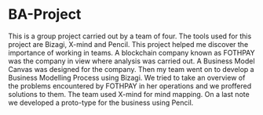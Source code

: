 # BA-Project
This is a group project carried out by a team of four.
The tools used for this project are Bizagi, X-mind and Pencil.
This project helped me discover the importance of working in teams.
A blockchain company known as FOTHPAY was the company in view where analysis was carried out. 
A Business Model Canvas was designed for the company.
Then my team went on to develop a Business Modelling Process using Bizagi.
We tried to take an overview of the problems encountered by FOTHPAY in her operations and we proffered solutions to them. The team used X-mind for mind mapping.
On a last note we developed a proto-type for the business using Pencil.

